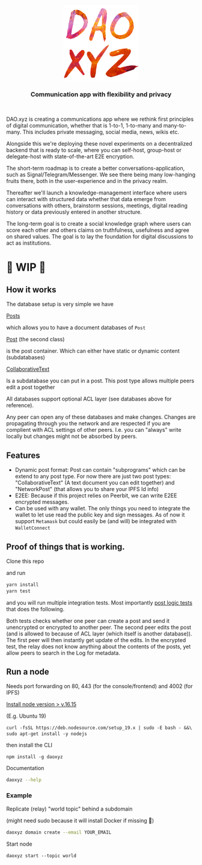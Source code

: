 <br>
<p align="center">
    <img width="200" src="./logo.png"  alt="logo">
</p>
<h3 align="center">
   Communication app with flexibility and privacy
</h3>
<br>


DAO.xyz is creating a communications app where we rethink first principles of digital communication, whether that is 1-to-1, 1-to-many and many-to-many. This includes private messaging, social media, news, wikis etc.

Alongside this we're deploying these novel experiments on a decentralized backend that is ready to scale, where you can self-host, group-host or delegate-host with state-of-the-art E2E encryption.

The short-term roadmap is to create a better conversations-application, such as Signal/Telegram/Messenger. We see there being many low-hanging fruits there, both in the user-experience and in the privacy realm.

Thereafter we'll launch a knowledge-management interface where users can interact with structured data whether that data emerge from conversations with others, brainstorm sessions, meetings, digital reading history or data previously entered in another structure.

The long-term goal is to create a social knowledge graph where users can score each other and others claims on truthfulness, usefulness and agree on shared values. The goal is to lay the foundation for digital discussions to act as institutions.

#
# 🚧 WIP 🚧 


## How it works

The database setup is very simple we have 

[Posts](./packages/library/src/post.ts)

which allows you to have a document databases of ```Post``` 


[Post](./packages/library/src/post.ts) (the second class)

is the post container. Which can either have static or dynamic content (subdatabases)

[CollaborativeText](./packages/library/src/post-types.ts)

Is a subdatabase you can put in a post. This post type allows multiple peers edit a post together

All databases support optional ACL layer (see databases above for reference). 


Any peer can open any of these databases and make changes. Changes are propagating through you the network and are respected if you are complient with ACL settings of other peers. I.e. you can "always" write locally but changes might not be absorbed by peers.

## Features
- Dynamic post format: Post can contain "subprograms" which can be extend to any post type. For now there are just two post types: 
"CollaborativeText" (A text document you can edit together) and "NetworkPost" (that allows you to share your IPFS Id info)
- E2EE: Because if this project relies on Peerbit, we can write E2EE encrypted messages. 
- Can be used with any wallet. The only things you need to integrate the wallet to let use read the public key and sign messages. As of now it support ```Metamask``` but could easily be (and will) be integrated with ```WalletConnect```

## Proof of things that is working.

Clone this repo 

and run 
```sh 
yarn install
yarn test
```

and you will run multiple integration tests. Most importantly [post logic tests](./packages/library/src/__tests__/post.integration.test.ts) that does the following. 

Both tests checks whether one peer can create a post and send it unencrypted or encrypted to another peer. The second peer edits the post (and is allowed to because of ACL layer (which itself is another database)). The first peer will then instantly get update of the edits. In the encrypted test, the relay does not know anything about the contents of the posts, yet allow peers to search in the Log for metadata.


## Run a node 
Needs port forwarding on 80, 443 (for the console/frontend) and 4002 (for IPFS)

[Install node version > v.16.15](https://nodejs.org/en/download/package-manager/#debian-and-ubuntu-based-linux-distributions)

(E.g. Ubuntu 19)  
```
curl -fsSL https://deb.nodesource.com/setup_19.x | sudo -E bash - &&\
sudo apt-get install -y nodejs
```


then install the CLI
```
npm install -g daoxyz
```

Documentation
```sh
daoxyz --help
```

### Example
Replicate (relay) "world topic" behind a subdomain

(might need sudo because it will install Docker if missing 🤫)
```sh
daoxyz domain create --email YOUR_EMAIL
```

Start node
```
daoxyz start --topic world
```


